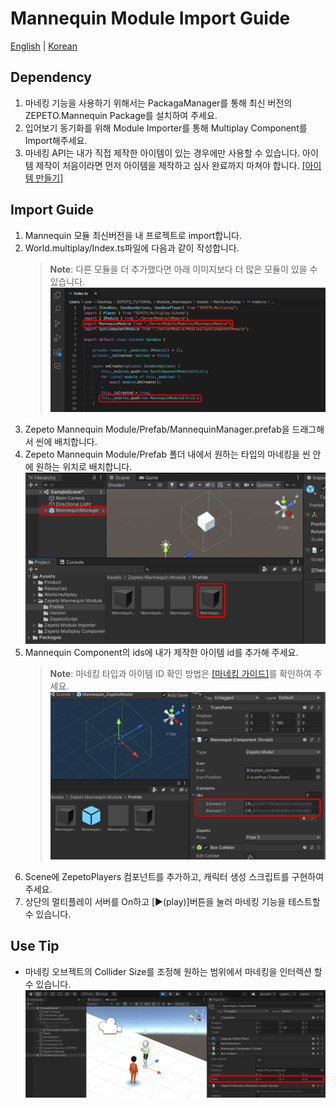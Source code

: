# Mannequin Module Import Guide

[English](./README.md) | [Korean](./README_KR.md)

## Dependency
1. 마네킹 기능을 사용하기 위해서는 PackagaManager를 통해 최신 버전의 ZEPETO.Mannequin Package를 설치하여 주세요.
2. 입어보기 동기화를 위해 Module Importer를 통해 Multiplay Component를 Import해주세요.
3. 마네킹 API는 내가 직접 제작한 아이템이 있는 경우에만 사용할 수 있습니다. 아이템 제작이 처음이라면 먼저 아이템을 제작하고 심사 완료까지 마쳐야 합니다. [[아이템 만들기]](https://studio.zepeto.me/ko/console/items/create)

## Import Guide
1. Mannequin 모듈 최신버전을 내 프로젝트로 import합니다.
2. World.multiplay/Index.ts파일에 다음과 같이 작성합니다.
      > **Note**: 다른 모듈을 더 추가했다면 아래 이미지보다 더 많은 모듈이 있을 수 있습니다.    
        <img width="700" alt="image" src="./images/GuideImage1.png">     
3. Zepeto Mannequin Module/Prefab/MannequinManager.prefab을 드래그해서 씬에 배치합니다.
4. Zepeto Mannequin Module/Prefab 폴더 내에서 원하는 타입의 마네킹을 씬 안에 원하는 위치로 배치합니다.   
        <img width="700" alt="image" src="./images/GuideImage2.png">   
5. Mannequin Component의 ids에 내가 제작한 아이템 id를 추가해 주세요.
    > **Note**: 마네킹 타입과 아이템 ID 확인 방법은 [[마네킹 가이드]](https://docs.zepeto.me/studio-world/lang-ko/docs/zepeto_mannequin)를 확인하여 주세요.    
        <img width="700" alt="image" src="./images/GuideImage3.png">   
6. Scene에 ZepetoPlayers 컴포넌트를 추가하고, 캐릭터 생성 스크립트를 구현하여 주세요.
7. 상단의 멀티플레이 서버를 On하고 [▶︎(play)]버튼을 눌러 마네킹 기능을 테스트할 수 있습니다. 


## Use Tip
- 마네킹 오브젝트의 Collider Size를 조정해 원하는 범위에서 마네킹을 인터렉션 할 수 있습니다.   
        <img width="700" alt="image" src="./images/GuideImage4.png">   
